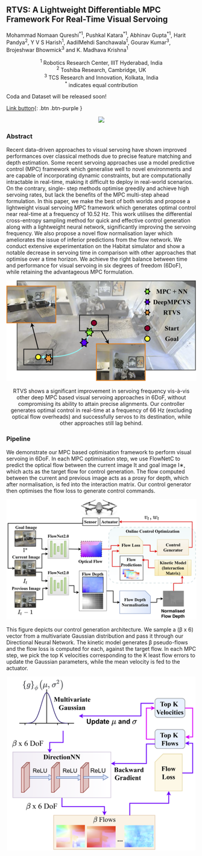 ## RTVS: A Lightweight Differentiable MPC Framework For Real-Time Visual Servoing

Mohammad Nomaan Qureshi<sup>\*</sup><sup>1</sup>, Pushkal Katara<sup>\*</sup><sup>1</sup>, Abhinav Gupta<sup>\*</sup><sup>1</sup>, Harit Pandya<sup>2</sup>, Y V S Harish<sup>1</sup>, AadilMehdi Sanchawala<sup>1</sup>, Gourav Kumar<sup>3</sup>, Brojeshwar Bhowmick<sup>3</sup> and K. Madhava Krishna<sup>1</sup>

<div align="center">
<sup>1</sup> Robotics Research Center, IIIT Hyderabad, India <br> 
<sup>2</sup> Toshiba Research, Cambridge, UK <br> 
<sup>3</sup> TCS Research and Innovation, Kolkata, India <br>
<sup>*</sup> indicates equal contribution <br>
</div>

Coda and Dataset will be released soon!

[Link button](https://bonjovi1.github.io/assets/pdf/RTVS.pdf){: .btn .btn-purple }

<p align="center">
<img src="video.gif" /> 
</p>

### Abstract

Recent data-driven approaches to visual servoing have shown improved performances over classical methods due to precise feature matching and depth estimation. Some recent servoing approaches use a model predictive control (MPC) framework which generalise well to novel environments and are capable of incorporating dynamic constraints, but are computationally intractable in real-time, making it difficult to deploy in real-world scenarios. On the contrary, single- step methods optimise greedily and achieve high servoing rates, but lack the benefits of the MPC multi-step ahead formulation. In this paper, we make the best of both worlds and propose a lightweight visual servoing MPC framework which generates optimal control near real-time at a frequency of 10.52 Hz. This work utilises the differential cross-entropy sampling method for quick and effective control generation along with a lightweight neural network, significantly improving the servoing frequency. We also propose a novel flow normalisation layer which ameliorates the issue of inferior predictions from the flow network. We conduct extensive experimentation on the Habitat simulator and show a notable decrease in servoing time in comparison with other approaches that optimise over a time horizon. We achieve the right balance between time and performance for visual servoing in six degrees of freedom (6DoF), while retaining the advantageous MPC formulation.


<p align="center">
<img src="Teaser.png" alt="drawing" width="600"/> 
</p>

<p align="center">
RTVS shows a significant improvement in servoing frequency vis-à-vis other deep MPC based visual servoing approaches in 6DoF, without compromising its ability to attain precise alignments. Our controller generates optimal control in real-time at a frequency of 66 Hz (excluding optical flow overheads) and successfully servos to its destination, while other approaches still lag behind.
</p>

### Pipeline
We demonstrate our MPC based optimisation framework to perform visual servoing in 6DoF. In each MPC optimisation step, we use FlowNetC to predict the optical flow between the current image It and goal image I∗, which acts as the target flow for control generation. The flow computed between the current and previous image acts as a proxy for depth, which after normalisation, is fed into the interaction matrix. Our control generator then optimises the flow loss to generate control commands. 

<p align="center">
<img src="main_final.png" alt="drawing" width="600"/>
</p>

This figure depicts our control generation architecture. We sample a (β x 6) vector from a multivariate Gaussian distribution and pass it through our Directional Neural Network. The kinetic model generates β pseudo-flows and the flow loss is computed for each, against the target flow. In each MPC step, we pick the top K velocities corresponding to the K least flow errors to update the Gaussian parameters, while the mean velocity is fed to the actuator.
<p align="center">
<img src="generatorv5.png" alt="drawing" width="500"/>
</p>

